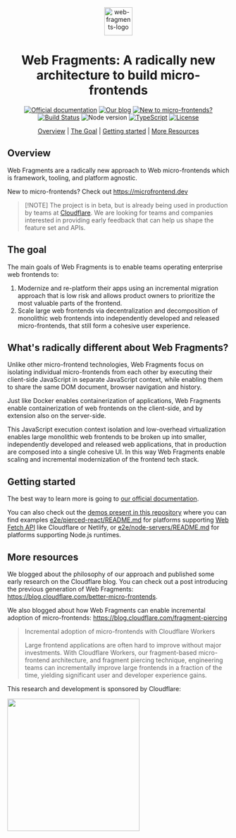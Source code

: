 <!-- prettier-ignore -->
<div align="center">

<img src="./docs/src/assets/favicons/favicon.svg" alt="web-fragments-logo" align="center" height="64" />

# Web Fragments: A radically new architecture to build micro-frontends

[![Official documentation](https://img.shields.io/badge/Official%20Docs-8A2BE2?style=flat-square)](https://web-fragments.dev/)
[![Our blog](https://img.shields.io/badge/Blog%20post-F28021?style=flat-square&logo=cloudflare&logoColor=white)](https://blog.cloudflare.com/better-micro-frontends)
[![New to micro-frontends?](https://img.shields.io/badge/Microfrontend.dev-2F80ED?style=flat-square)](https://microfrontend.dev)
[![Build Status](https://img.shields.io/github/actions/workflow/status/web-fragments/web-fragments/release.yml?style=flat-square&label=Release%20Status)](https://github.com/web-fragments/web-fragments/actions)
![Node version](https://img.shields.io/badge/Node.js->=20-3c873a?style=flat-square)
[![TypeScript](https://img.shields.io/badge/TypeScript-blue?style=flat-square&logo=typescript&logoColor=white)](https://www.typescriptlang.org)
[![License](https://img.shields.io/badge/License-MIT-white?style=flat-square)](LICENSE)

[Overview](#overview) | [The Goal](#the-goal) | [Getting started](#getting-started) | [More Resources](#more-resources)

</div>

## Overview

Web Fragments are a radically new approach to Web micro-frontends which is framework, tooling, and platform agnostic.

New to micro-frontends? Check out https://microfrontend.dev

> [!NOTE] The project is in beta, but is already being used in production by teams at [Cloudflare](https://www.cloudflare.com/).
> We are looking for teams and companies interested in providing early feedback that can help us shape the feature set and APIs.

## The goal

The main goals of Web Fragments is to enable teams operating enterprise web frontends to:

1. Modernize and re-platform their apps using an incremental migration approach that is low risk and allows product owners to prioritize the most valuable parts of the frontend.
2. Scale large web frontends via decentralization and decomposition of monolithic web frontends into independently developed and released micro-frontends, that still form a cohesive user experience.

## What's radically different about Web Fragments?

Unlike other micro-frontend technologies, Web Fragments focus on isolating individual micro-frontends from each other by executing their client-side JavaScript in separate JavaScript context, while enabling them to share the same DOM document, browser navigation and history.

Just like Docker enables containerization of applications, Web Fragments enable containerization of web frontends on the client-side, and by extension also on the server-side.

This JavaScript execution context isolation and low-overhead virtualization enables large monolithic web frontends to be broken up into smaller, independently developed and released web applications, that in production are composed into a single cohesive UI.
In this way Web Fragments enable scaling and incremental modernization of the frontend tech stack.

## Getting started

The best way to learn more is going to [our official documentation](https://web-fragments.dev/documentation/getting-started/).

You can also check out the [demos present in this repository](./e2e/) where you can find examples [e2e/pierced-react/README.md](./e2e/pierced-react/README.md) for platforms supporting [Web Fetch API](https://developer.mozilla.org/docs/Web/API/Fetch_API) like Cloudflare or Netlify, or [e2e/node-servers/README.md](./e2e/node-servers/README.md) for platforms supporting Node.js runtimes.

## More resources

We blogged about the philosophy of our approach and published some early research on the Cloudflare blog. You can check out a post introducing the previous generation of Web Fragments: https://blog.cloudflare.com/better-micro-frontends.

We also blogged about how Web Fragments can enable incremental adoption of micro-frontends: https://blog.cloudflare.com/fragment-piercing

> Incremental adoption of micro-frontends with Cloudflare Workers
>
> Large frontend applications are often hard to improve without major investments. With Cloudflare Workers, our fragment-based micro-frontend architecture, and fragment piercing technique, engineering teams can incrementally improve large frontends in a fraction of the time, yielding significant user and developer experience gains.

This research and development is sponsored by Cloudflare:

<img src="https://github.com/user-attachments/assets/daee5d2d-174d-4679-80d5-29cc3b38a903" data-canonical-src="https://github.com/user-attachments/assets/daee5d2d-174d-4679-80d5-29cc3b38a903" width="300" />

